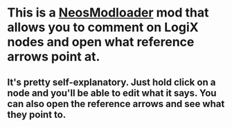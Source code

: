 # This is a [NeosModloader](https://github.com/zkxs/NeosModLoader) mod that allows you to comment on LogiX nodes and open what reference arrows point at.

## It's pretty self-explanatory. Just hold click on a node and you'll be able to edit what it says. You can also open the reference arrows and see what they point to.